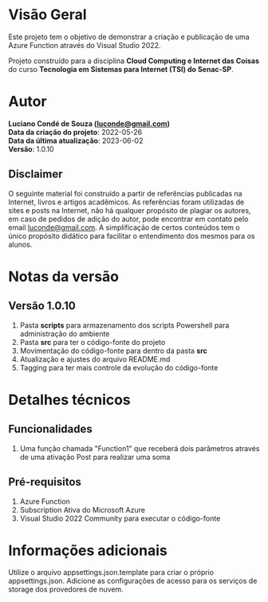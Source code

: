 # Visão Geral
Este projeto tem o objetivo de demonstrar a criação e publicação de uma Azure Function através do Visual Studio 2022.

Projeto construído para a disciplina **Cloud Computing e Internet das Coisas** do curso **Tecnologia em Sistemas para Internet (TSI) do Senac-SP**.

# Autor
**Luciano Condé de Souza (luconde@gmail.com)**  
**Data da criação do projeto**: 2022-05-26  
**Data da última atualização**: 2023-06-02  
**Versão**: 1.0.10

## Disclaimer
O seguinte material foi construído a partir de referências publicadas na Internet, livros e artigos acadêmicos. As referências foram utilizadas de sites e posts na Internet, não há qualquer propósito de plagiar os autores, em caso de pedidos de adição do autor, pode encontrar em contato pelo email luconde@gmail.com. A simplificação de certos conteúdos tem o único propósito didático para facilitar o entendimento dos mesmos para os alunos.

# Notas da versão 
## Versão 1.0.10
1. Pasta **scripts** para armazenamento dos scripts Powershell para administração do ambiente
2. Pasta **src** para ter o código-fonte do projeto
3. Movimentação do código-fonte para dentro da pasta **src**
4. Atualização e ajustes do arquivo README.md
5. Tagging para ter mais controle da evolução do código-fonte

# Detalhes técnicos

## Funcionalidades
1. Uma função chamada "Function1" que receberá dois parâmetros através de uma ativação Post para realizar uma soma

## Pré-requisitos
1. Azure Function
2. Subscription Ativa do Microsoft Azure
3. Visual Studio 2022 Community para executar o código-fonte

# Informações adicionais
Utilize o arquivo appsettings.json.template para criar o próprio appsettings.json. Adicione as configurações de acesso para os serviços de storage dos provedores de nuvem. 
